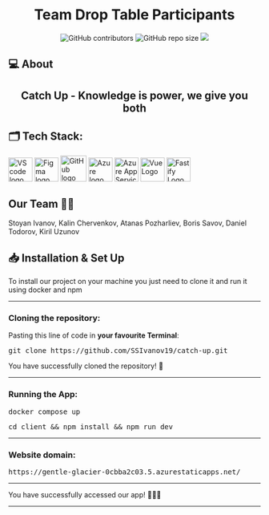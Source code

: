 <h1 align="center">Team Drop Table Participants</h1>

<p align = "center">
    <img alt="GitHub contributors" src="https://img.shields.io/github/contributors/BNSavov19/StorySwap?style=for-the-badge">
    <img alt="GitHub repo size" src="https://img.shields.io/github/repo-size/BNSavov19/StorySwap?style=for-the-badge">
    <img src="https://img.shields.io/github/languages/count/BNSavov19/StorySwap?style=for-the-badge">
</p>

## 💻 About
<h2 align="center">Catch Up - Knowledge is power, we give you both</h2>

## 🗂️ Tech Stack:
<p align="left">
    <a href="https://code.visualstudio.com/"><img src="https://upload.wikimedia.org/wikipedia/commons/thumb/9/9a/Visual_Studio_Code_1.35_icon.svg/1024px-Visual_Studio_Code_1.35_icon.svg.png" alt="VS code logo" width=48px /></a>
    <a href="https://www.figma.com/"><img src="https://img.icons8.com/color/344/figma--v1.png" alt="Figma logo" width=48px/></a>
    <a href="https://github.com/"><img src="https://img.icons8.com/nolan/344/github.png" alt="GitHub logo" width=52px /></a>
    <a href="https://azure.microsoft.com/en-us/"><img src="https://img.icons8.com/fluency/344/azure-1.png" alt="Azure logo" width=48px /></a>
    <a href="https://azure.microsoft.com/en-us/services/app-service/"><img src="https://ms-azuretools.gallerycdn.vsassets.io/extensions/ms-azuretools/vscode-azureappservice/0.23.3/1650585198428/Microsoft.VisualStudio.Services.Icons.Default" alt="Azure App Service logo" width=48px /></a>
    <a href="https://https://vuejs.org/"><img src="https://static-00.iconduck.com/assets.00/vue-icon-2048x2048-ttu9fp8c.png" alt="Vue Logo" width=48px /></a>
    <a href="https://www.fastify.io/"><img src="https://seeklogo.com/images/D/django-logo-4C5ECF7036-seeklogo.com.png" alt="Fastify Logo" width=48px /></a>
</p>

## Our Team 👨‍💻 <a name = "team"></a>
Stoyan Ivanov, Kalin Chervenkov, Atanas Pozharliev, Boris Savov, Daniel Todorov, Kiril Uzunov

## 📥 Installation & Set Up
<p> To install our project on your machine you just need to clone it and run it using docker and npm</p>

<hr>

<h3><B>Cloning the repository:</B></h3>

Pasting this line of code in **your favourite Terminal**:
<pre>git clone https://github.com/SSIvanov19/catch-up.git</pre>
<p>You have successfully cloned the repository! 🥳</p>

<hr>

<h3><B>Running the App:</B></h3>

<pre>docker compose up</pre>
<pre>cd client && npm install && npm run dev</pre>

<hr>

<h3><B>Website domain:</B></h3>

<pre>https://gentle-glacier-0cbba2c03.5.azurestaticapps.net/</pre>

<hr>

<p>You have successfully accessed our app! 👏👏👏</p>

<hr>

